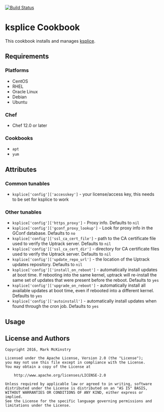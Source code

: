[![Build Status](https://travis-ci.org/mmckinst/chef-ksplice.svg?branch=master)](https://travis-ci.org/mmckinst/chef-ksplice)

# ksplice Cookbook

This cookbook installs and manages [ksplice](https://www.ksplice.com/).

## Requirements

### Platforms

- CentOS
- RHEL
- Oracle Linux
- Debian
- Ubuntu

### Chef

- Chef 12.0 or later

### Cookbooks

- `apt`
- `yum` 

## Attributes

### Common tunables

* `ksplice['config']['accesskey']` - your license/access key, this needs to be set for ksplice to work

### Other tunables

* `ksplice['config']['https_proxy']` - Proxy info. Defaults to `nil`
* `ksplice['config']['gconf_proxy_lookup']` - Look for proxy info in the GConf database. Defaults to `no`
* `ksplice['config']['ssl_ca_cert_file']` - path to the CA certificate file used to verify the Uptrack server. Defaults to `nil`
* `ksplice['config']['ssl_ca_cert_dir']` - directory for CA certificate files used to verify the Uptrack server. Defaults to `nil`
* `ksplice['config']['update_repo_url']` - the location of the Uptrack updates repository. Defaults to `nil`
* `ksplice['config']['install_on_reboot']` - automatically install updates at boot time. If rebooting into the same kernel, uptrack will re-install the same set of updates that were present before the reboot. Defaults to `yes`
* `ksplice['config']['upgrade_on_reboot']` - automatically install all available
  updates at boot time, even if rebooted into a different kernel. Defaults to
  `yes`
* `ksplice['config']['autoinstall']` - automatically install updates when found through the cron job. Defaults to `yes`

## Usage

## License and Authors

~~~
Copyright 2016, Mark McKinstry

Licensed under the Apache License, Version 2.0 (the "License");
you may not use this file except in compliance with the License.
You may obtain a copy of the License at

    http://www.apache.org/licenses/LICENSE-2.0

Unless required by applicable law or agreed to in writing, software
distributed under the License is distributed on an "AS IS" BASIS,
WITHOUT WARRANTIES OR CONDITIONS OF ANY KIND, either express or implied.
See the License for the specific language governing permissions and
limitations under the License.
~~~


